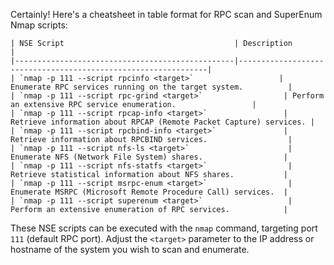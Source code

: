 Certainly! Here's a cheatsheet in table format for RPC scan and SuperEnum Nmap scripts:
```
| NSE Script                                      | Description                                                   |
|-------------------------------------------------|---------------------------------------------------------------|
| `nmap -p 111 --script rpcinfo <target>`                   | Enumerate RPC services running on the target system.          |
| `nmap -p 111 --script rpc-grind <target>`                  | Perform an extensive RPC service enumeration.                 |
| `nmap -p 111 --script rpcap-info <target>`                 | Retrieve information about RPCAP (Remote Packet Capture) services. |
| `nmap -p 111 --script rpcbind-info <target>`               | Retrieve information about RPCBIND services.                  |
| `nmap -p 111 --script nfs-ls <target>`                      | Enumerate NFS (Network File System) shares.                  |
| `nmap -p 111 --script nfs-statfs <target>`                  | Retrieve statistical information about NFS shares.           |
| `nmap -p 111 --script msrpc-enum <target>`                  | Enumerate MSRPC (Microsoft Remote Procedure Call) services.  |
| `nmap -p 111 --script superenum <target>`                   | Perform an extensive enumeration of RPC services.            |
```

These NSE scripts can be executed with the `nmap` command, targeting port `111` (default RPC port). Adjust the `<target>` parameter to the IP address or hostname of the system you wish to scan and enumerate.
